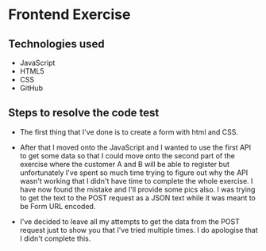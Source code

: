 # Frontend Exercise 

## Technologies used

* JavaScript 
* HTML5 
* CSS 
* GitHub

## Steps to resolve the code test

* The first thing that I've done is to create a form with html and CSS.

* After that I moved onto the JavaScript and I wanted to use the first API to get some data so that I could move onto the second part of the exercise where the customer A and B will be able to register but unfortunately I've spent so much time trying to figure out why the API wasn't working that I didn't have time to complete the whole exercise. I have now found the mistake and I'll provide some pics also. I was trying to get the text to the POST request as a JSON text while it was meant to be Form URL encoded. 

* I've decided to leave all my attempts to get the data from the POST request just to show you that I've tried multiple times. I do apologise that I didn't complete this.
